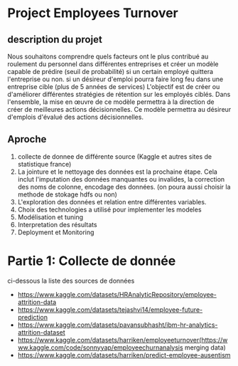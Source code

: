 # Project Employees Turnover

## description du projet

 Nous souhaitons comprendre quels facteurs ont le plus contribué au roulement
 du personnel dans différentes entreprises et créer un modèle capable de prédire
 (seuil de probabilité) si un certain employé quittera l'entreprise ou non. si un désireur d'emploi
pourra faire long feu dans une entreprise cible (plus de 5 années de services)
 L'objectif est de créer ou d'améliorer différentes stratégies de 
rétention sur les employés ciblés. Dans l'ensemble, la mise en œuvre de ce modèle permettra 
à la direction de créer de meilleures actions décisionnelles. Ce modèle permettra au désireur d'emplois
d'évalué des actions décisionnelles.

## Aproche
1) collecte de donnee de différente source (Kaggle et autres sites de statistique france)
2) La jointure et le nettoyage des données est la prochaine étape. Cela inclut l'imputation des données manquantes ou
invalides, la correction des noms de colonne, encodage des données. (on poura aussi choisir la methode de stokage hdfs ou non)
3) L'exploration des données et relation entre différentes variables.
4) Choix des technologies a utilisé pour implementer les modeles
5) Modélisation et tuning
6) Interpretation des résultats
7) Deployment et Monitoring

# Partie 1: Collecte de donnée
ci-dessous la liste des sources de données
- https://www.kaggle.com/datasets/HRAnalyticRepository/employee-attrition-data
- https://www.kaggle.com/datasets/tejashvi14/employee-future-prediction
- https://www.kaggle.com/datasets/pavansubhasht/ibm-hr-analytics-attrition-dataset
- https://www.kaggle.com/datasets/harriken/employeeturnover(https://www.kaggle.com/code/sonnyyap/employeechurnanalysis merging data)
- https://www.kaggle.com/datasets/harriken/predict-employee-ausentism
